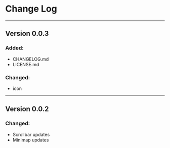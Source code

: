 # Change Log

---
## Version 0.0.3

### Added:
- CHANGELOG.md
- LICENSE.md

### Changed:
- icon

---
## Version 0.0.2

### Changed:
- Scrollbar updates
- Minimap updates
